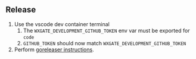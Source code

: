 ## Release

1. Use the vscode dev container terminal
    1. The `WXGATE_DEVELOPMENT_GITHUB_TOKEN` env var must be exported for `code`
    1. `GITHUB_TOKEN` should now match `WXGATE_DEVELOPMENT_GITHUB_TOKEN`
2. Perform [goreleaser instructions](https://goreleaser.com/quick-start/).